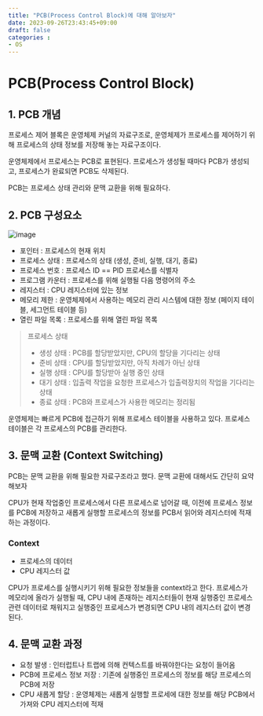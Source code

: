 ```yaml
---
title: "PCB(Process Control Block)에 대해 알아보자"
date: 2023-09-26T23:43:45+09:00
draft: false
categories :
- OS
---
```


# PCB(Process Control Block)
## 1. PCB 개념
프로세스 제어 블록은 운영체제 커널의 자료구조로, 운영체제가 프로세스를 제어하기 위해 프로세스의 상태 정보를 저장해 놓는 자료구조이다.

운영체제에서 프로세스는 PCB로 표현된다. 프로세스가 생성될 때마다 PCB가 생성되고, 프로세스가 완료되면 PCB도 삭제된다.

PCB는 프로세스 상태 관리와 문맥 교환을 위해 필요하다.

## 2. PCB 구성요소

![image](   https://github.com/yumin00/blog/assets/130362583/9ff52fe0-7789-48a7-8063-f4559a0e0026)

- 포인터 : 프로세스의 현재 위치
- 프로세스 상태 : 프로세스의 상태 (생성, 준비, 실행, 대기, 종료)
- 프로세스 번호 : 프로세스 ID == PID 프로세스를 식별자
- 프로그램 카운터 : 프로세스를 위해 실행될 다음 명령어의 주소
- 레지스터 : CPU 레지스터에 있는 정보
- 메모리 제한 : 운영체제에서 사용하는 메모리 관리 시스템에 대한 정보 (페이지 테이블, 세그먼트 테이블 등)
- 열린 파일 목록 : 프로세스를 위해 열린 파일 목록

> 프로세스 상태
> 
>- 생성 상태 : PCB를 할당받았지만, CPU의 할당을 기다리는 상태
>- 준비 상태 : CPU를 할당받았지만, 아직 차례가 아닌 상태
>- 실행 상태 : CPU를 할당받아 실행 중인 상태
>- 대기 상태 : 입출력 작업을 요청한 프로세스가 입출력장치의 작업을 기다리는 상태
>- 종료 상태 : PCB와 프로세스가 사용한 메모리는 정리됨

운영체제는 빠르게 PCB에 접근하기 위해 프로세스 테이블을 사용하고 있다. 프로세스 테이블은 각 프로세스의 PCB를 관리한다.


## 3. 문맥 교환 (Context Switching)
PCB는 문맥 교환을 위해 필요한 자료구조라고 했다. 문맥 교환에 대해서도 간단히 요약해보자

CPU가 현재 작업중인 프로세스에서 다른 프로세스로 넘어갈 때, 이전에 프로세스 정보를 PCB에 저장하고 새롭게 실행할 프로세스의 정보를 PCB서 읽어와 레지스터에 적재하는 과정이다.

### Context
- 프로세스의 데이터
- CPU 레지스터 값

CPU가 프로세스를 실행시키기 위해 필요한 정보들을 context라고 한다. 프로세스가 메모리에 올라가 실행될 때, CPU 내에 존재하는 레지스터들이 현재 실행중인 프로세스 관련 데이터로 채워지고 실행중인 프로세스가 변경되면 CPU 내의 레지스터 값이 변경된다.

## 4. 문맥 교환 과정
- 요청 발생 : 인터럽트나 트랩에 의해 컨텍스트를 바꿔야한다는 요청이 들어옴
- PCB에 프로세스 정보 저장 : 기존에 실행중인 프로세스의 정보를 해당 프로세스의 PCB에 저장
- CPU 새롭게 할당 : 운영체제는 새롭게 실행할 프로세에 대한 정보를 해당 PCB에서 가져와 CPU 레지스터에 적재
